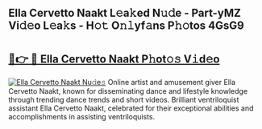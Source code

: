 ## Ella Cervetto Naakt L𝚎a𝚔ed N𝚞𝚍e - Part-yMZ Vi𝚍𝚎o L𝚎a𝚔s - H𝚘𝚝 O𝚗𝚕yf𝚊ns P𝚑𝚘tos 4GsG9

# <h2><a href="http://kf33ua0.oniu.top/?m=Ella+Cervetto+Naakt">🔗👉 🔴 Ella Cervetto Naakt P𝚑ot𝚘𝚜 V𝚒d𝚎o</a></h2>

[![Ella Cervetto Naakt Nu𝚍e𝚜](https://i.imgur.com/0qMVB7G.gif)](http://kf33ua0.oniu.top/?m=Ella+Cervetto+Naakt)
Online artist and amusement giver Ella Cervetto Naakt, known for disseminating dance and lifestyle knowledge through trending dance trends and short videos. Brilliant ventriloquist assistant Ella Cervetto Naakt, celebrated for their exceptional abilities and accomplishments in assisting ventriloquists.  
